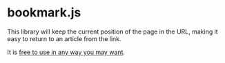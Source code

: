 bookmark.js
===========

This library will keep the current position of the page in the URL, making it easy to return to an article from the link.

It is [free to use in any way you may want](LICENSE.md).

